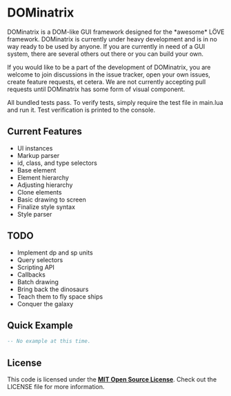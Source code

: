 # DOMinatrix

DOMinatrix is a DOM-like GUI framework designed for the \*awesome\* LÖVE framework. DOMinatrix is currently under heavy development and is in no way ready to be used by anyone. If you are currently in need of a GUI system, there are several others out there or you can build your own.

If you would like to be a part of the development of DOMinatrix, you are welcome to join discussions in the issue tracker, open your own issues, create feature requests, et cetera. We are not currently accepting pull requests until DOMinatrix has some form of visual component.

All bundled tests pass. To verify tests, simply require the test file in main.lua and run it. Test verification is printed to the console.


## Current Features

* UI instances
* Markup parser
* id, class, and type selectors
* Base element
* Element hierarchy
* Adjusting hierarchy
* Clone elements
* Basic drawing to screen
* Finalize style syntax
* Style parser


## TODO

* Implement dp and sp units
* Query selectors
* Scripting API
* Callbacks
* Batch drawing
* Bring back the dinosaurs
* Teach them to fly space ships
* Conquer the galaxy


## Quick Example

```lua
-- No example at this time.
```


## License

This code is licensed under the [**MIT Open Source License**][MIT]. Check out the LICENSE file for more information.

[MIT]: http://www.opensource.org/licenses/mit-license.html
